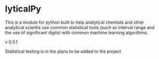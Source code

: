 # lyticalPy
This is a module for python built to help analytical chemists and other analytical scientis use common statistical tools (such as interval range and the use of significant digits) with common machine learning algorithms.

v 0.0.1

Statistical testing is in the plans to be added to the project
